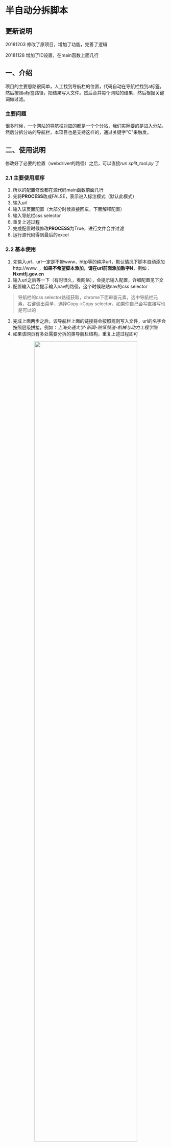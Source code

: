 # 半自动分拆脚本
## 更新说明
20181203 修改了原项目，增加了功能，完善了逻辑

20181128 增加了ID设置，在main函数上面几行

## 一、介绍
项目的主要思路很简单，人工找到导航栏的位置，代码自动在导航栏找到a标签，然后按照a标签路径，把结果写入文件。然后合并每个网站的结果，然后根据关键词做过滤。  

### 主要问题
很多时候，一个网站的导航栏对应的都是一个个分站，我们实际要的是进入分站，然后分拆分站的导航栏，本项目也是支持这样的，通过关键字"C"来触发。
## 二、使用说明
修改好了必要的位置（webdriver的路径）之后，可以直接*run split_tool.py* 了
### 2.1 主要使用顺序
1. 所以的配置修改都在源代码main函数前面几行
1. 先将**PROCESS**改成FALSE，表示进入标注模式（默认此模式）
3. 输入url
4. 输入该页面配置（大部分时候直接回车，下面解释配置）
5. 输入导航栏css selector
6. 重复上述过程
7. 完成配置时候修改**PROCESS**为True，进行文件合并过滤
8. 运行源代码得到最后的excel

### 2.2 基本使用
1. 先输入url，url一定是不带www、http等的纯净url，默认情况下脚本自动添加http://www. ，**如果不希望脚本添加，请在url前面添加数字N**，例如：**Nxmtfj.gov.cn**
2. 输入url之后等一下（有时很久，看网络），会提示输入配置，详细配置见下文
2. 配置输入后会提示输入nav的路径，这个时候粘贴nav的css selector
> 导航栏的css selector路径获取，chrome下面审查元素，选中导航栏元素，右键调出菜单，选择Copy->Copy selector，如果你自己会写直接写也是可以的
3. 完成上面两步之后，该导航栏上面的链接将会按照规则写入文件，url的名字会按照层级拼接，例如：*上海交通大学-新闻-院系频道-机械与动力工程学院*
4. 如果该网页有多处需要分拆的类导航栏结构，重复上述过程即可
<center>
<img src="https://note.youdao.com/yws/public/resource/05cbde4498bb988906b20eee74a87c1a/xmlnote/D2E6A377ADE44765AF70F15CE8CC1639/989" width="80%"/>
</center>

<center>
<img src="https://note.youdao.com/yws/public/resource/05cbde4498bb988906b20eee74a87c1a/xmlnote/5F350823C81B4FB997D580BF0506C919/992" width="80%"/>
</center>

### 2.3 配置解释
在完成url输入之后，会提示输入配置string，配置string有**c,tp,tk,title**四种关键字，如果关键字后面有参数，直接接着关键字就可以，例如：title遂宁中文网，关键字之间空格隔开

1. c：标识当前网站为复杂类型网站，该导航栏的url不需要写入文件，而是进过点击进入二级页面
2. tp：title position，表示当前页面的title自动分割之后哪一段最为该网站名字，从1开始，不常用
3. tk：top-k，在解析url的时候最多解析几层，不常用
4. title：直接指示当前网站的title

下面给出实例：

c tp1 tk20

上面的字符串的意思是当前网站是复杂网站，title是分割之后第一个，选择top20的层级解析


### 2.4 完成导航页面分拆
很多时候，遇到的网站比较变态，比如：[遂宁新闻网](http://www.snxw.com/)这种恶心东西，其导航栏如图所示：

<center>
<img src="https://note.youdao.com/yws/public/resource/05cbde4498bb988906b20eee74a87c1a/xmlnote/20BB75C808C248E09AA53A1E4D0A2E4C/1039" width="80%"/>
</center>
导航栏上面每个item点进去都是一个独立网页，我们需要对那个独立网页进行分拆。   

遇到上述情况，请在配置参数输入**c**，表示该网站为复杂网站。例如：**c**  
在你输入了nav位置之后，脚本不会把当前的nav元素写入文件，而是自动帮你点进去每个item，我们需要做的就是在进入一个item的时候提示输入nav，我们输入子网站的导航栏css
selector就行了，输入之后，系统会自动保存每个子网站的分拆结果，最后汇总到总站去。

## 三、代码说明
代码主要分为两部分：
1. 页面结果获取部分
2. 结果汇总过滤部分

控制两部分的主要变量是**PROCESS**，在main函数前面

整体设计是每个网站均写入自己的csv文件，然后最后通过合并操作把所有的结果汇总，最后再进行过滤。所有数据操作使用pandas，主要是pandas操作数据方便快捷。

